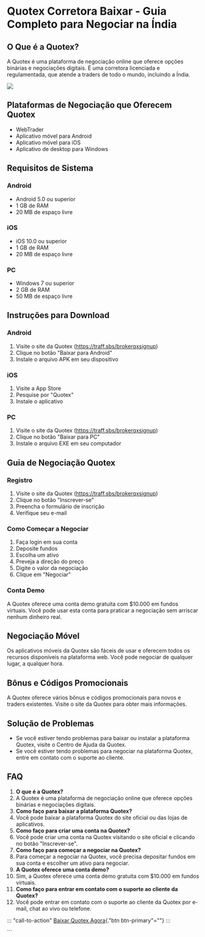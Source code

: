 # Quotex Corretora Baixar - Guia Completo para Negociar na Índia

## O Que é a Quotex?

A Quotex é uma plataforma de negociação online que oferece opções
binárias e negociações digitais. É uma corretora licenciada e
regulamentada, que atende a traders de todo o mundo, incluindo a Índia.

[![](https://static.quotex.io/files/4_en/300_250.jpg)](https://traff.sbs/brokerqxlid)

## Plataformas de Negociação que Oferecem Quotex

-   WebTrader
-   Aplicativo móvel para Android
-   Aplicativo móvel para iOS
-   Aplicativo de desktop para Windows

## Requisitos de Sistema

### Android

-   Android 5.0 ou superior
-   1 GB de RAM
-   20 MB de espaço livre

### iOS

-   iOS 10.0 ou superior
-   1 GB de RAM
-   20 MB de espaço livre

### PC

-   Windows 7 ou superior
-   2 GB de RAM
-   50 MB de espaço livre

## Instruções para Download

### Android

1.  Visite o site da Quotex (https://traff.sbs/brokerqxsignup)
2.  Clique no botão "Baixar para Android"
3.  Instale o arquivo APK em seu dispositivo

### iOS

1.  Visite a App Store
2.  Pesquise por "Quotex"
3.  Instale o aplicativo

### PC

1.  Visite o site da Quotex (https://traff.sbs/brokerqxsignup)
2.  Clique no botão "Baixar para PC"
3.  Instale o arquivo EXE em seu computador

## Guia de Negociação Quotex

### Registro

1.  Visite o site da Quotex (https://traff.sbs/brokerqxsignup)
2.  Clique no botão "Inscrever-se"
3.  Preencha o formulário de inscrição
4.  Verifique seu e-mail

### Como Começar a Negociar

1.  Faça login em sua conta
2.  Deposite fundos
3.  Escolha um ativo
4.  Preveja a direção do preço
5.  Digite o valor da negociação
6.  Clique em "Negociar"

### Conta Demo

A Quotex oferece uma conta demo gratuita com \$10.000 em fundos
virtuais. Você pode usar esta conta para praticar a negociação sem
arriscar nenhum dinheiro real.

## Negociação Móvel

Os aplicativos móveis da Quotex são fáceis de usar e oferecem todos os
recursos disponíveis na plataforma web. Você pode negociar de qualquer
lugar, a qualquer hora.

## Bônus e Códigos Promocionais

A Quotex oferece vários bônus e códigos promocionais para novos e
traders existentes. Visite o site da Quotex para obter mais informações.

## Solução de Problemas

-   Se você estiver tendo problemas para baixar ou instalar a plataforma
    Quotex, visite o Centro de Ajuda da Quotex.
-   Se você estiver tendo problemas para negociar na plataforma Quotex,
    entre em contato com o suporte ao cliente.

## FAQ

1.  **O que é a Quotex?**
2.  A Quotex é uma plataforma de negociação online que oferece opções
    binárias e negociações digitais.
3.  **Como faço para baixar a plataforma Quotex?**
4.  Você pode baixar a plataforma Quotex do site oficial ou das lojas de
    aplicativos.
5.  **Como faço para criar uma conta na Quotex?**
6.  Você pode criar uma conta na Quotex visitando o site oficial e
    clicando no botão "Inscrever-se".
7.  **Como faço para começar a negociar na Quotex?**
8.  Para começar a negociar na Quotex, você precisa depositar fundos em
    sua conta e escolher um ativo para negociar.
9.  **A Quotex oferece uma conta demo?**
10. Sim, a Quotex oferece uma conta demo gratuita com \$10.000 em fundos
    virtuais.
11. **Como faço para entrar em contato com o suporte ao cliente da
    Quotex?**
12. Você pode entrar em contato com o suporte ao cliente da Quotex por
    e-mail, chat ao vivo ou telefone.

::: \"call-to-action\"
[Baixar Quotex Agora](\%22https://traff.sbs/brokerqxsignup\%22){."btn
btn-primary"=""}
:::

\`\`\`

